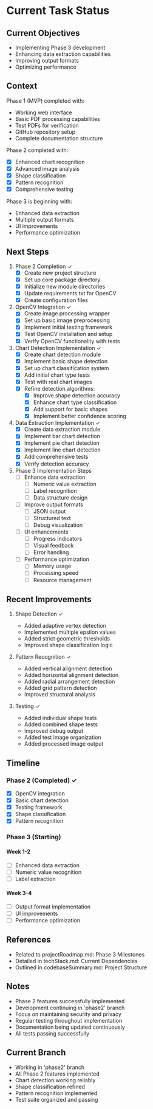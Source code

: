# Current Task Status

## Current Objectives
- Implementing Phase 3 development
- Enhancing data extraction capabilities
- Improving output formats
- Optimizing performance

## Context
Phase 1 (MVP) completed with:
- Working web interface
- Basic PDF processing capabilities
- Test PDFs for verification
- GitHub repository setup
- Complete documentation structure

Phase 2 completed with:
- [x] Enhanced chart recognition
- [x] Advanced image analysis
- [x] Shape classification
- [x] Pattern recognition
- [x] Comprehensive testing

Phase 3 is beginning with:
- Enhanced data extraction
- Multiple output formats
- UI improvements
- Performance optimization

## Next Steps
1. Phase 2 Completion ✓
   - [x] Create new project structure
   - [x] Set up core package directory
   - [x] Initialize new module directories
   - [x] Update requirements.txt for OpenCV
   - [x] Create configuration files

2. OpenCV Integration ✓
   - [x] Create image processing wrapper
   - [x] Set up basic image preprocessing
   - [x] Implement initial testing framework
   - [x] Test OpenCV installation and setup
   - [x] Verify OpenCV functionality with tests

3. Chart Detection Implementation ✓
   - [x] Create chart detection module
   - [x] Implement basic shape detection
   - [x] Set up chart classification system
   - [x] Add initial chart type tests
   - [x] Test with real chart images
   - [x] Refine detection algorithms:
     - [x] Improve shape detection accuracy
     - [x] Enhance chart type classification
     - [x] Add support for basic shapes
     - [x] Implement better confidence scoring

4. Data Extraction Implementation ✓
   - [x] Create data extraction module
   - [x] Implement bar chart detection
   - [x] Implement pie chart detection
   - [x] Implement line chart detection
   - [x] Add comprehensive tests
   - [x] Verify detection accuracy

5. Phase 3 Implementation Steps
   - [ ] Enhance data extraction
     - [ ] Numeric value extraction
     - [ ] Label recognition
     - [ ] Data structure design
   - [ ] Improve output formats
     - [ ] JSON output
     - [ ] Structured text
     - [ ] Debug visualization
   - [ ] UI enhancements
     - [ ] Progress indicators
     - [ ] Visual feedback
     - [ ] Error handling
   - [ ] Performance optimization
     - [ ] Memory usage
     - [ ] Processing speed
     - [ ] Resource management

## Recent Improvements
1. Shape Detection ✓
   - Added adaptive vertex detection
   - Implemented multiple epsilon values
   - Added strict geometric thresholds
   - Improved shape classification logic

2. Pattern Recognition ✓
   - Added vertical alignment detection
   - Added horizontal alignment detection
   - Added radial arrangement detection
   - Added grid pattern detection
   - Improved structural analysis

3. Testing ✓
   - Added individual shape tests
   - Added combined shape tests
   - Improved debug output
   - Added test image organization
   - Added processed image output

## Timeline
### Phase 2 (Completed) ✓
- [x] OpenCV integration
- [x] Basic chart detection
- [x] Testing framework
- [x] Shape classification
- [x] Pattern recognition

### Phase 3 (Starting)
#### Week 1-2
- [ ] Enhanced data extraction
- [ ] Numeric value recognition
- [ ] Label extraction

#### Week 3-4
- [ ] Output format implementation
- [ ] UI improvements
- [ ] Performance optimization

## References
- Related to projectRoadmap.md: Phase 3 Milestones
- Detailed in techStack.md: Current Dependencies
- Outlined in codebaseSummary.md: Project Structure

## Notes
- Phase 2 features successfully implemented
- Development continuing in 'phase2' branch
- Focus on maintaining security and privacy
- Regular testing throughout implementation
- Documentation being updated continuously
- All tests passing successfully

## Current Branch
- Working in 'phase2' branch
- All Phase 2 features implemented
- Chart detection working reliably
- Shape classification refined
- Pattern recognition implemented
- Test suite organized and passing
